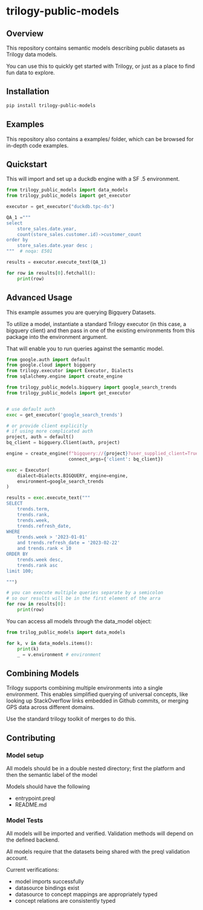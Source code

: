 # trilogy-public-models

## Overview

This repository contains semantic models describing public datasets as Trilogy data models.

You can use this to quickly get started with Trilogy, or just as a place to find fun data to explore. 

## Installation

```bash
pip install trilogy-public-models
```

## Examples

This repository also contains a examples/ folder, which can be browsed for in-depth code examples.

## Quickstart

This will import and set up a duckdb engine with a SF .5 environment.

```python
from trilogy_public_models import data_models
from trilogy_public_models import get_executor

executor = get_executor("duckdb.tpc-ds")

QA_1 ="""
select 
    store_sales.date.year, 
    count(store_sales.customer.id)->customer_count
order by 
    store_sales.date.year desc ;
"""  # noqa: E501

results = executor.execute_text(QA_1)

for row in results[0].fetchall():
    print(row)

```

## Advanced Usage

This example assumes you are querying Bigquery Datasets.

To utilize a model, instantiate a standard Trilogy executor (in this case, a bigquery client) 
and then pass in one of the existing environments from this package into the environment argument.

That will enable you to run queries against the semantic model.

```python
from google.auth import default
from google.cloud import bigquery
from trilogy.executor import Executor, Dialects
from sqlalchemy.engine import create_engine

from trilogy_public_models.bigquery import google_search_trends
from trilogy_public_models import get_executor


# use default auth
exec = get_executor('google_search_trends')

# or provide client explicitly
# if using more complicated auth
project, auth = default()
bq_client = bigquery.Client(auth, project)

engine = create_engine(f"bigquery://{project}?user_supplied_client=True",
                       connect_args={'client': bq_client})

exec = Executor(
    dialect=Dialects.BIGQUERY, engine=engine,
    environment=google_search_trends
)

results = exec.execute_text("""
SELECT 
	trends.term,
	trends.rank,
	trends.week,
	trends.refresh_date,
WHERE
    trends.week > '2023-01-01'
    and trends.refresh_date = '2023-02-22'
    and trends.rank < 10
ORDER BY 
    trends.week desc,
    trends.rank asc
limit 100;

""")

# you can execute multiple queries separate by a semicolon
# so our results will be in the first element of the arra
for row in results[0]:
    print(row)


```

You can access all models through the data_model object:

```python
from trilog_public_models import data_models

for k, v in data_models.items():
    print(k)
    _ = v.environment # environment
```

## Combining Models

Trilogy supports combining multiple environments into a single environment. This enables simplified querying
of universal concepts, like looking up StackOverflow links embedded in Github commits, or merging GPS
data across different domains. 

Use the standard trilogy toolkit of merges to do this. 

## Contributing

### Model setup

All models should be in a double nested directory; first the platform and then the semantic label of the model

Models should have the following

- entrypoint.preql
- README.md


### Model Tests

All models will be imported and verified. Validation methods will depend on the defined backend. 

All models require that the datasets being shared with the preql validation account. 

Current verifications:

 - model imports successfully
 - datasource bindings exist
 - datasource to concept mappings are appropriately typed
 - concept relations are consistently typed
